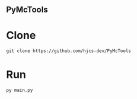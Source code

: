## PyMcTools


# Clone

``
git clone https://github.com/hjcs-dev/PyMcTools
``

# Run
``
py main.py
``
